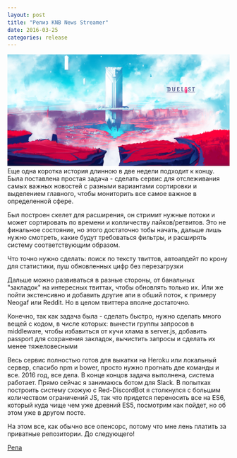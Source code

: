 ```yaml
---
layout: post
title: "Релиз KNB News Streamer"
date: 2016-03-25
categories: release
---
```

<img src="/images/fulls/08.jpg" class="fit image">
Еще одна коротка история длинною в две недели подходит к концу. Была поставлена простая задача - сделать сервис для отслеживания самых важных новостей с разными вариантами сортировки и выделением главного, чтобы мониторить все самое важное в определенной сфере.

Был построен скелет для расширения, он стримит нужные потоки и может сортировать по времени и колличеству лайков/ретвитов. Это не финальное состояние, но этого достаточно тобы начать, дальше лишь нужно смотреть, какие будут требоваться фильтры, и расширять систему соответствующим образом.

Что точно нужно сделать: поиск по тексту твиттов, автоапдейт по крону для статистики, пуш обновленных цифр без перезагрузки

Дальше можно развиваться в разные стороны, от банальных "закладок" на интересных твиттах, чтобы обновлять только их. Или же пойти экстенсивно и добавить другие апи в обший поток, к примеру Neogaf или Reddit. Но в целом твиттера вполне достаточно.

Конечно, так как задача была - сделать быстро, нужно сделать много вещей с кодом, в числе которых: вынести группы запросов в middleware, чтобы избавиться от кучи хлама в server.js, добавить passport для сохранения закладок, вычистить запросы и сделать их менее тяжеловесными

Весь сервис полностью готов для выкатки на Heroku или локальный сервер, спасибо npm и bower, просто нужно прогнать две команды и все. 2016 год, все дела. В конце концов задача выполнена, система работает. Прямо сейчас я занимаюсь ботом для Slack. В попытках построить систему схожую с Red-DiscordBot я столкнулся с большим количеством ограничений JS, так что придется переносить все на ES6, который куда чище чем уже древний ES5, посмотрим как пойдет, но об этом уже в другом посте.

На этом все, как обычно все опенсорс, потому что мне лень платить за приватные репозитории.
До следующего!

[Репа](https://github.com/orels1/knb-news-streamer)